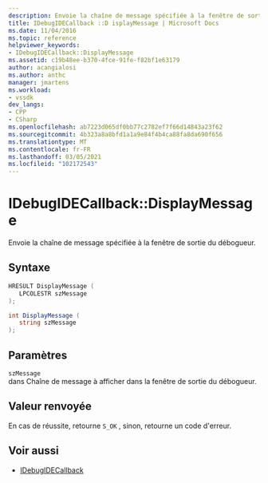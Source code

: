 ```yaml
---
description: Envoie la chaîne de message spécifiée à la fenêtre de sortie du débogueur.
title: IDebugIDECallback ::D isplayMessage | Microsoft Docs
ms.date: 11/04/2016
ms.topic: reference
helpviewer_keywords:
- IDebugIDECallback::DisplayMessage
ms.assetid: c19b48ee-b370-4fce-91fe-f82bf1e63179
author: acangialosi
ms.author: anthc
manager: jmartens
ms.workload:
- vssdk
dev_langs:
- CPP
- CSharp
ms.openlocfilehash: ab7223d065df0bb77c2782ef7f66d14843a23f62
ms.sourcegitcommit: 4b323a8a8bfd1a1a9e84f4b4ca88fa8da690f656
ms.translationtype: MT
ms.contentlocale: fr-FR
ms.lasthandoff: 03/05/2021
ms.locfileid: "102172543"
---
```

# <a name="idebugidecallbackdisplaymessage"></a>IDebugIDECallback::DisplayMessage
Envoie la chaîne de message spécifiée à la fenêtre de sortie du débogueur.

## <a name="syntax"></a>Syntaxe

```cpp
HRESULT DisplayMessage (
   LPCOLESTR szMessage
);
```

```csharp
int DisplayMessage (
   string szMessage
);
```

## <a name="parameters"></a>Paramètres
`szMessage`\
dans Chaîne de message à afficher dans la fenêtre de sortie du débogueur.

## <a name="return-value"></a>Valeur renvoyée
 En cas de réussite, retourne `S_OK` , sinon, retourne un code d'erreur.

## <a name="see-also"></a>Voir aussi
- [IDebugIDECallback](../../../extensibility/debugger/reference/idebugidecallback.md)
